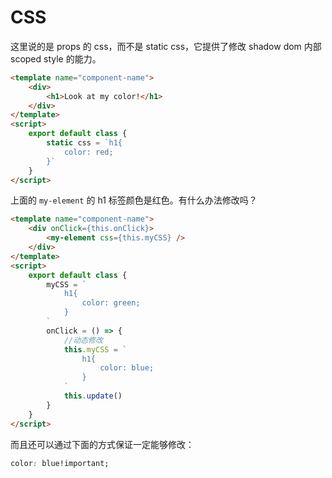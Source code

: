 # CSS

这里说的是 props 的 css，而不是 static css，它提供了修改 shadow dom 内部 scoped style 的能力。

```html
<template name="component-name">
    <div>
        <h1>Look at my color!</h1>
    </div>
</template>
<script>
    export default class {
        static css = `h1{
            color: red;
        }`
    }
</script>
```

上面的 `my-element` 的 h1 标签颜色是红色。有什么办法修改吗？

```html
<template name="component-name">
    <div onClick={this.onClick}>
        <my-element css={this.myCSS} />
    </div>
</template>
<script>
    export default class {
        myCSS = `
            h1{
                color: green;
            }
        `
        onClick = () => {
            //动态修改
            this.myCSS = `
                h1{
                    color: blue;
                }
            `
            this.update()
        }
    }
</script>
```

而且还可以通过下面的方式保证一定能够修改：

```css
color: blue!important;
```